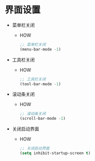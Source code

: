 # 界面设置

* 菜单栏关闭
  * HOW

    ``` lisp
    ;; 菜单栏关闭
    (menu-bar-mode -1)
    ```

* 工具栏关闭
  * HOW

    ``` lisp
    ;; 工具栏关闭
    (tool-bar-mode -1)
    ```

* 滚动条关闭
  * HOW

    ``` lisp
    ;; 滚动条关闭
    (scroll-bar-mode -1)
    ```

* 关闭启动界面
  * HOW

    ``` lisp
    ;; 关闭启动界面
    (setq inhibit-startup-screen t)
    ```
